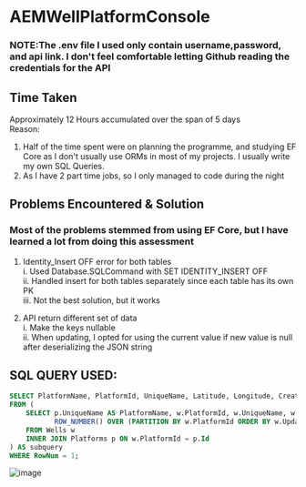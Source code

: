 # AEMWellPlatformConsole
### NOTE:The .env file I used only contain username,password, and api link. I don't feel comfortable letting Github reading the credentials for the API

## Time Taken 
Approximately 12 Hours accumulated over the span of 5 days \
Reason:
1. Half of the time spent were on planning the programme, and studying EF Core as I don't usually use ORMs in most of my projects. I usually write my own SQL Queries. 
2. As I have 2 part time jobs, so I only managed to code during the night

## Problems Encountered & Solution
### Most of the problems stemmed from using EF Core, but I have learned a lot from doing this assessment
1. Identity_Insert OFF error for both tables \
    i.  Used Database.SQLCommand with SET IDENTITY_INSERT OFF \
    ii. Handled insert for both tables separately since each table has its own PK \
    iii. Not the best solution, but it works 
    
2. API return different set of data \
    i. Make the keys nullable \
    ii. When updating, I opted for using the current value if new value is null after deserializing the JSON string 
    
## SQL QUERY USED:
```SQL
SELECT PlatformName, PlatformId, UniqueName, Latitude, Longitude, CreatedAt, UpdatedAt
FROM (
    SELECT p.UniqueName AS PlatformName, w.PlatformId, w.UniqueName, w.Latitude, w.Longitude, w.CreatedAt, w.UpdatedAt,
           ROW_NUMBER() OVER (PARTITION BY w.PlatformId ORDER BY w.UpdatedAt DESC) AS RowNum
    FROM Wells w
    INNER JOIN Platforms p ON w.PlatformId = p.Id
) AS subquery
WHERE RowNum = 1;
```
![image](https://github.com/PlashSpeed-Aiman/AEMWellPlatformConsole/assets/62431177/10679901-2194-48fe-af2d-f76f04c6a1f0)
